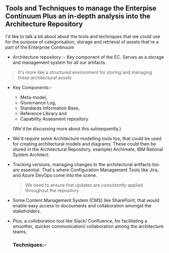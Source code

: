  
## Tools and Techniques to manage the Enterpise Continuum Plus an in-depth analysis into the Architecture Repository

I'd like to talk a bit about about the tools and techniques that we could use for the purpose of categorisation, storage and retrieval of assets that're a part of the Enterprise Continuum

-  Architecture repository :- Key component of the EC. Serves as a storage and management system for all our artifacts.
  
  > It's more like a structured environment for storing and managing these architectural assets

  - Key Components:- 
      - Meta-model,
      - Governance Log,
      - Standards Information Base,
      - Reference Library and
      - Capability Assesment repository

    (We'd be discussing more about this subsequently.)

 - We'd require some Architecture modelling tools too, that could be used for creating architectural models and diagrams. These could then be stored in the Architectural Repository, example) Archimate, IBM Rational System Architect
   
- Tracking versions, managing changes to the architectural artifacts too are essential. That's where Configuration Management Tools like Jira, and Azure DevOps come into the scene. 

  > We need to ensure that updates are *consistently* applied throughout the repository

- Some Content Management System (CMS) like SharePoint, that would enable easy access to docouments and collaboration amongst the stakeholders.
- Plus, a colloboration tool like Slack/ Confluence, for facilitating a smoother, quicker communication/ collaboration among the architecture teams,

  ### Techniques:-

